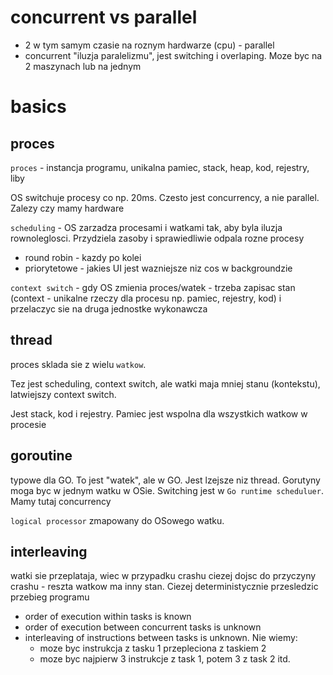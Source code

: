 # concurrent vs parallel
* 2 w tym samym czasie na roznym hardwarze (cpu) - parallel
* concurrent "iluzja paralelizmu", jest switching i overlaping. Moze byc na 2 maszynach lub na jednym

# basics 

## proces
`proces` - instancja programu, unikalna pamiec, stack, heap, kod, rejestry, liby

OS switchuje procesy co np. 20ms. Czesto jest concurrency, a nie parallel. Zalezy czy mamy hardware

`scheduling` - OS zarzadza procesami i watkami tak, aby byla iluzja rownoleglosci. Przydziela zasoby i sprawiedliwie odpala rozne procesy
* round robin - kazdy po kolei
* priorytetowe - jakies UI jest wazniejsze niz cos w backgroundzie

`context switch` - gdy OS zmienia proces/watek - trzeba zapisac stan (context - unikalne rzeczy dla procesu np. pamiec, rejestry, kod) i przelaczyc sie na druga jednostke wykonawcza

## thread
proces sklada sie z wielu `watkow`.

Tez jest scheduling, context switch, ale watki maja mniej stanu (kontekstu), latwiejszy context switch.

Jest stack, kod i rejestry. Pamiec jest wspolna dla wszystkich watkow w procesie

## goroutine
typowe dla GO. To jest "watek", ale w GO. Jest lzejsze niz thread. Gorutyny moga byc w jednym watku w OSie. Switching jest w `Go runtime scheduluer`. Mamy tutaj concurrency

`logical processor` zmapowany do OSowego watku.

## interleaving
watki sie przeplataja, wiec w przypadku crashu ciezej dojsc do przyczyny crashu - reszta watkow ma inny stan. Ciezej deterministycznie przesledzic przebieg programu

* order of execution within tasks is known
* order of execution between concurrent tasks is unknown
* interleaving of instructions between tasks is unknown. Nie wiemy:
    * moze byc instrukcja z tasku 1 przepleciona z taskiem 2
    * moze byc najpierw 3 instrukcje z task 1, potem 3 z task 2 itd.

